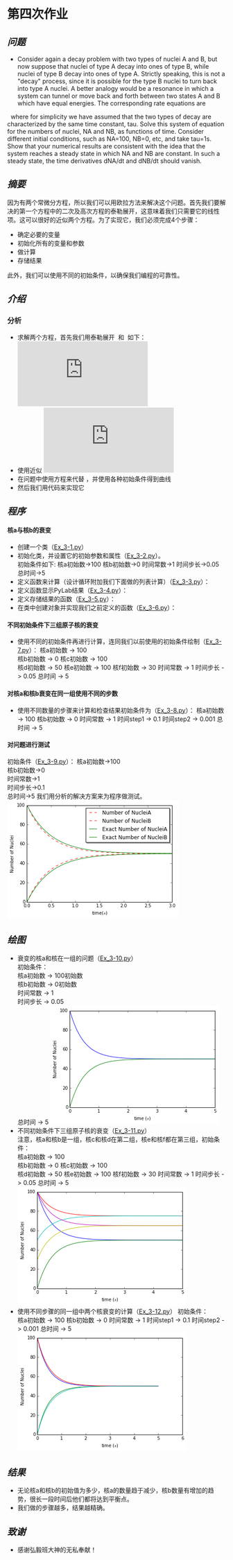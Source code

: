 # **第四次作业**
## *问题*
 - Consider again a decay problem with two types of nuclei A and B, but now suppose that nuclei of type A decay into ones of type B, while nuclei of type B decay into ones of type A. Strictly speaking, this is not a "decay" process, since it is possible for the type B nuclei to turn back into type A nuclei. A better analogy would be a resonance in which a system can tunnel or move back and forth between two states A and B which have equal energies. The corresponding rate equations are  
<img src="http://latex.codecogs.com/gif.latex?\frac{dN_A}{dt}=\frac{N_B}{\tau_B}-\frac{N_A}{\tau_A}" alt="" title="" />  
<img src="http://latex.codecogs.com/gif.latex?\frac{dN_B}{dt}=\frac{N_A}{\tau_A}-\frac{N_B}{\tau_B}" alt="" title="" />  
where for simplicity we have assumed that the two types of decay are characterized by the same time constant, tau. Solve this system of equation for the numbers of nuclei, NA and NB, as functions of time. Consider different initial conditions, such as NA=100, NB=0, etc, and take tau=1s. Show that your numerical results are consistent with the idea that the system reaches a steady state in which NA and NB are constant. In such a steady state, the time derivatives dNA/dt and dNB/dt should vanish.  

## *摘要*
因为有两个常微分方程，所以我们可以用欧拉方法来解决这个问题。首先我们要解决的第一个方程中的二次及高次方程的泰勒展开，这意味着我们只需要它的线性项。这可以很好的近似两个方程。为了实现它，我们必须完成4个步骤：             
 - 确定必要的变量            
 - 初始化所有的变量和参数            
 - 做计算
 - 存储结果
 
此外，我们可以使用不同的初始条件，以确保我们编程的可靠性。

## *介绍*
### 分析
 - 求解两个方程，首先我们用泰勒展开 <img src="http://latex.codecogs.com/gif.latex?U_A" alt="" title="" /> 和 <img src="http://latex.codecogs.com/gif.latex?U_B" alt="" title="" /> 如下： 
![](http://latex.codecogs.com/gif.latex?N_U%28t&plus;%5CDelta%20t%29%3DN_U%28t%29&plus;%5Cfrac%7BdN_U%7D%7Bdt%7D%5CDelta%20t&plus;%5Cfrac%7B1%7D%7B2%7D%5Cfrac%7Bd%5E2%20N_U%7D%7Bdt%5E2%7D%28%5CDelta%20t%29%5E2&plus;...)  
 - 使用近似 
![](http://latex.codecogs.com/gif.latex?N_U%28t&plus;%5CDelta%20t%29%5Capprox%20N_U%28t%29&plus;%5Cfrac%7BdN_U%7D%7Bdt%7D%5CDelta%20t)
 - 在问题中使用方程来代替<img src="http://latex.codecogs.com/gif.latex?\frac{dN_U}{dt}" alt="" title="" /> ，并使用各种初始条件得到曲线
 - 然后我们用代码来实现它

## *程序*
#### 核a与核b的衰变
 - 创建一个类（[Ex_3-1.py](https://github.com/maihuadexiaonanhai/computationalphysics_N2015335550055/blob/master/Exercise_03/Ex_3-1.py)）
 - 初始化类，并设置它的初始参数和属性（[Ex_3-2.py](https://github.com/maihuadexiaonanhai/computationalphysics_N2015335550055/blob/master/Exercise_03/Ex_3-2.py)）。    
初始条件如下:
核a初始数->100
核b初始数->0
时间常数->1
时间步长->0.05
总时间->5
 - 定义函数来计算（设计循环附加我们下面做的列表计算）（[Ex_3-3.py](https://github.com/maihuadexiaonanhai/computationalphysics_N2015335550055/blob/master/Exercise_03/Ex_3-3.py)）：
 - 定义函数显示PyLab结果（[Ex_3-4.py](https://github.com/maihuadexiaonanhai/computationalphysics_N2015335550055/blob/master/Exercise_03/Ex_3-4.py)）： 
 - 定义存储结果的函数（[Ex_3-5.py](https://github.com/maihuadexiaonanhai/computationalphysics_N2015335550055/blob/master/Exercise_03/Ex_3-5.py)）： 
 - 在类中创建对象并实现我们之前定义的函数（[Ex_3-6.py](https://github.com/maihuadexiaonanhai/computationalphysics_N2015335550055/blob/master/Exercise_03/Ex_3-6.py)）：

#### 不同初始条件下三组原子核的衰变
 - 使用不同的初始条件再进行计算，连同我们以前使用的初始条件绘制（[Ex_3-7.py](https://github.com/maihuadexiaonanhai/computationalphysics_N2015335550055/blob/master/Exercise_03/Ex_3-7.py)）：
核a初始数 -> 100   
核b初始数 -> 0
核c初始数 -> 100   
核d初始数 -> 50 
核e初始数 -> 100
核f初始数 -> 30
时间常数 -> 1
时间步长 -> 0.05
总时间 -> 5 
#### 对核a和核b衰变在同一组使用不同的步数 
 - 使用不同数量的步骤来计算和检查结果初始条件为（[Ex_3-8.py](https://github.com/maihuadexiaonanhai/computationalphysics_N2015335550055/blob/master/Exercise_03/Ex_3-8.py)）：
核a初始数 -> 100 
核b初始数 -> 0
时间常数 -> 1
时间step1 -> 0.1
时间step2 -> 0.001
总时间 -> 5

#### 对问题进行测试
初始条件（[Ex_3-9.py](https://github.com/maihuadexiaonanhai/computationalphysics_N2015335550055/blob/master/Exercise_03/Ex_3-9.py)）： 
核a初始数->100        
核b初始数->0         
时间常数->1          
时间步长->0.1     
总时间->5 
我们用分析的解决方案来为程序做测试。 
![Ex_P1.png](https://github.com/maihuadexiaonanhai/computationalphysics_N2015335550055/blob/master/Exercise_03/Ex_P1.png)
## *绘图*
 - 衰变的核a和核在一组的问题（[Ex_3-10.py](https://github.com/maihuadexiaonanhai/computationalphysics_N2015335550055/blob/master/Exercise_03/Ex_3-10.py)）          
初始条件：             
核a初始数 -> 100初始数             
核b初始数 -> 0初始数             
时间常数 -> 1             
时间步长 -> 0.05             
总时间 -> 5 
![Ex_P2.png](https://github.com/maihuadexiaonanhai/computationalphysics_N2015335550055/blob/master/Exercise_03/Ex_P2.png)
 - 不同初始条件下三组原子核的衰变（[Ex_3-11.py](https://github.com/maihuadexiaonanhai/computationalphysics_N2015335550055/blob/master/Exercise_03/Ex_3-11.py)）             
注意，核a和核b是一组，核c和核d在第二组，核e和核f都在第三组，初始条件：             
核a初始数 -> 100   
核b初始数 -> 0
核c初始数 -> 100   
核d初始数 -> 50 
核e初始数 -> 100
核f初始数 -> 30
时间常数 -> 1
时间步长 -> 0.05
总时间 -> 5 
![Ex_P3.png](https://github.com/maihuadexiaonanhai/computationalphysics_N2015335550055/blob/master/Exercise_03/Ex_P3.png)
 - 使用不同步骤的同一组中两个核衰变的计算（[Ex_3-12.py](https://github.com/maihuadexiaonanhai/computationalphysics_N2015335550055/blob/master/Exercise_03/Ex_3-12.py)）
初始条件：             
核a初始数 -> 100 
核b初始数 -> 0
时间常数 -> 1
时间step1 -> 0.1
时间step2 -> 0.001
总时间 -> 5
![Ex_P4.png](https://github.com/maihuadexiaonanhai/computationalphysics_N2015335550055/blob/master/Exercise_03/Ex_P4.png)

## *结果*
 - 无论核a和核b的初始值为多少，核a的数量趋于减少，核b数量有增加的趋势，很长一段时间后他们都将达到平衡点。             
 - 我们做的步骤越多，结果越精确。

## *致谢*
 - 感谢弘毅班大神的无私奉献！

